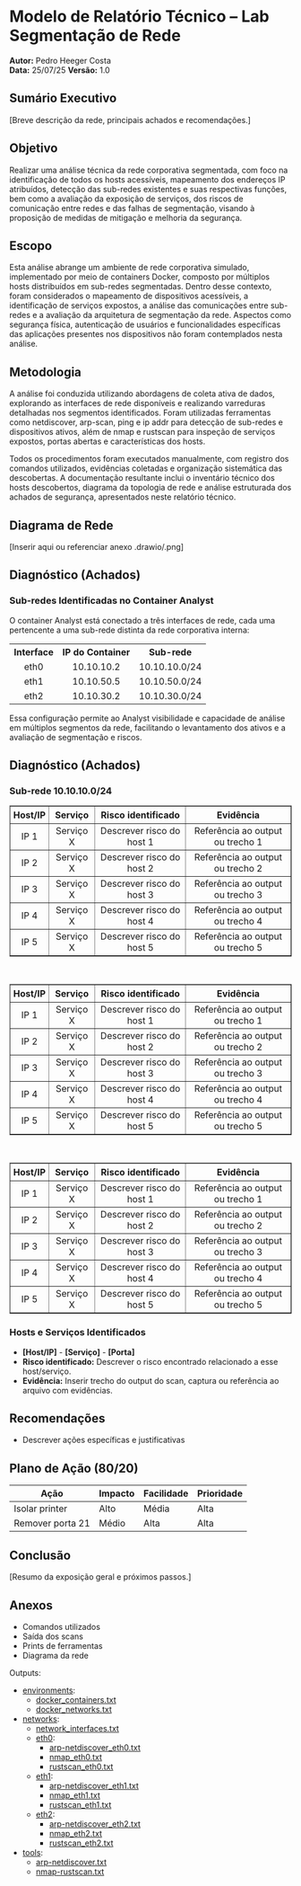 # Modelo de Relatório Técnico – Lab Segmentação de Rede

**Autor:** Pedro Heeger Costa  
**Data:** 25/07/25 
**Versão:** 1.0

## Sumário Executivo

[Breve descrição da rede, principais achados e recomendações.]

## Objetivo
Realizar uma análise técnica da rede corporativa segmentada, com foco na identificação de todos os hosts acessíveis, mapeamento dos endereços IP atribuídos, detecção das sub-redes existentes e suas respectivas funções, bem como a avaliação da exposição de serviços, dos riscos de comunicação entre redes e das falhas de segmentação, visando à proposição de medidas de mitigação e melhoria da segurança.

## Escopo
Esta análise abrange um ambiente de rede corporativa simulado, implementado por meio de containers Docker, composto por múltiplos hosts distribuídos em sub-redes segmentadas. Dentro desse contexto, foram considerados o mapeamento de dispositivos acessíveis, a identificação de serviços expostos, a análise das comunicações entre sub-redes e a avaliação da arquitetura de segmentação da rede. Aspectos como segurança física, autenticação de usuários e funcionalidades específicas das aplicações presentes nos dispositivos não foram contemplados nesta análise.

## Metodologia
A análise foi conduzida utilizando abordagens de coleta ativa de dados, explorando as interfaces de rede disponíveis e realizando varreduras detalhadas nos segmentos identificados. Foram utilizadas ferramentas como netdiscover, arp-scan, ping e ip addr para detecção de sub-redes e dispositivos ativos, além de nmap e rustscan para inspeção de serviços expostos, portas abertas e características dos hosts.

Todos os procedimentos foram executados manualmente, com registro dos comandos utilizados, evidências coletadas e organização sistemática das descobertas. A documentação resultante inclui o inventário técnico dos hosts descobertos, diagrama da topologia de rede e análise estruturada dos achados de segurança, apresentados neste relatório técnico.

## Diagrama de Rede

[Inserir aqui ou referenciar anexo .drawio/.png]

## Diagnóstico (Achados)

### Sub-redes Identificadas no Container Analyst

O container Analyst está conectado a três interfaces de rede, cada uma pertencente a uma sub-rede distinta da rede corporativa interna:

<table align="center" style="border-collapse: collapse;">
  <tr>
    <th style="text-align:center;">Interface</th>
    <th style="text-align:center;">IP do Container</th>
    <th style="text-align:center;">Sub-rede</th>
  </tr>
  <tr>
    <td style="text-align:center;">eth0</td>
    <td style="text-align:center;">10.10.10.2</td>
    <td style="text-align:center;">10.10.10.0/24</td>
  </tr>
  <tr>
    <td style="text-align:center;">eth1</td>
    <td style="text-align:center;">10.10.50.5</td>
    <td style="text-align:center;">10.10.50.0/24</td>
  </tr>
  <tr>
    <td style="text-align:center;">eth2</td>
    <td style="text-align:center;">10.10.30.2</td>
    <td style="text-align:center;">10.10.30.0/24</td>
  </tr>
</table>

Essa configuração permite ao Analyst visibilidade e capacidade de análise em múltiplos segmentos da rede, facilitando o levantamento dos ativos e a avaliação de segmentação e riscos.

## Diagnóstico (Achados)

### Sub-rede 10.10.10.0/24

<div style="text-align:center;">
    <table border="1" style="margin-left:auto; margin-right:auto; border-collapse: collapse; text-align: center;">
        <thead>
            <tr>
                <th style="padding: 5px; text-align: center;">Host/IP</th>
                <th style="padding: 5px; text-align: center;">Serviço</th>
                <th style="padding: 5px; text-align: center;">Risco identificado</th>
                <th style="padding: 5px; text-align: center;">Evidência</th>
            </tr>
        </thead>
        <tbody>
            <!-- Sub-rede 10.10.10.0/24 -->
            <tr><td>IP 1</td><td>Serviço X</td><td>Descrever risco do host 1</td><td>Referência ao output ou trecho 1</td></tr>
            <tr><td>IP 2</td><td>Serviço X</td><td>Descrever risco do host 2</td><td>Referência ao output ou trecho 2</td></tr>
            <tr><td>IP 3</td><td>Serviço X</td><td>Descrever risco do host 3</td><td>Referência ao output ou trecho 3</td></tr>
            <tr><td>IP 4</td><td>Serviço X</td><td>Descrever risco do host 4</td><td>Referência ao output ou trecho 4</td></tr>
            <tr><td>IP 5</td><td>Serviço X</td><td>Descrever risco do host 5</td><td>Referência ao output ou trecho 5</td></tr>
        </tbody>
    </table><br>
    <table border="1" style="margin-left:auto; margin-right:auto; border-collapse: collapse; text-align: center;">
        <thead>
            <tr>
                <th style="padding: 5px; text-align: center;">Host/IP</th>
                <th style="padding: 5px; text-align: center;">Serviço</th>
                <th style="padding: 5px; text-align: center;">Risco identificado</th>
                <th style="padding: 5px; text-align: center;">Evidência</th>
            </tr>
        </thead>
        <tbody>
            <!-- Sub-rede 10.10.30.0/24 -->
            <tr><td>IP 1</td><td>Serviço X</td><td>Descrever risco do host 1</td><td>Referência ao output ou trecho 1</td></tr>
            <tr><td>IP 2</td><td>Serviço X</td><td>Descrever risco do host 2</td><td>Referência ao output ou trecho 2</td></tr>
            <tr><td>IP 3</td><td>Serviço X</td><td>Descrever risco do host 3</td><td>Referência ao output ou trecho 3</td></tr>
            <tr><td>IP 4</td><td>Serviço X</td><td>Descrever risco do host 4</td><td>Referência ao output ou trecho 4</td></tr>
            <tr><td>IP 5</td><td>Serviço X</td><td>Descrever risco do host 5</td><td>Referência ao output ou trecho 5</td></tr>
        </tbody>
    </table><br>
    <table border="1" style="margin-left:auto; margin-right:auto; border-collapse: collapse; text-align: center;">
        <thead>
            <tr>
                <th style="padding: 5px; text-align: center;">Host/IP</th>
                <th style="padding: 5px; text-align: center;">Serviço</th>
                <th style="padding: 5px; text-align: center;">Risco identificado</th>
                <th style="padding: 5px; text-align: center;">Evidência</th>
            </tr>
        </thead>
        <tbody>
            <!-- Sub-rede 10.10.50.0/24 -->
            <tr><td>IP 1</td><td>Serviço X</td><td>Descrever risco do host 1</td><td>Referência ao output ou trecho 1</td></tr>
            <tr><td>IP 2</td><td>Serviço X</td><td>Descrever risco do host 2</td><td>Referência ao output ou trecho 2</td></tr>
            <tr><td>IP 3</td><td>Serviço X</td><td>Descrever risco do host 3</td><td>Referência ao output ou trecho 3</td></tr>
            <tr><td>IP 4</td><td>Serviço X</td><td>Descrever risco do host 4</td><td>Referência ao output ou trecho 4</td></tr>
            <tr><td>IP 5</td><td>Serviço X</td><td>Descrever risco do host 5</td><td>Referência ao output ou trecho 5</td></tr>
        </tbody>
    </table>
</div>




### Hosts e Serviços Identificados

- **[Host/IP]** - **[Serviço]** - **[Porta]**  
- **Risco identificado:** Descrever o risco encontrado relacionado a esse host/serviço.  
- **Evidência:** Inserir trecho do output do scan, captura ou referência ao arquivo com evidências.  



## Recomendações

- Descrever ações específicas e justificativas

## Plano de Ação (80/20)

| Ação                   | Impacto | Facilidade | Prioridade |
|------------------------|---------|------------|------------|
| Isolar printer         | Alto    | Média      | Alta       |
| Remover porta 21       | Médio   | Alta       | Alta       |

## Conclusão

[Resumo da exposição geral e próximos passos.]

## Anexos
- Comandos utilizados
- Saída dos scans
- Prints de ferramentas
- Diagrama da rede

Outputs:
- [environments](./outputs/environments/):
    - [docker_containers.txt](./outputs/environments/docker_containers.txt)
    - [docker_networks.txt](./outputs/environments/docker_networks.txt)
- [networks](./outputs/networks/):
    - [network_interfaces.txt](./outputs/networks/network_interfaces.txt)
    - [eth0](./outputs/eth0/):
        - [arp-netdiscover_eth0.txt](./outputs/networks/eth0/arp-netdiscover_eth0.txt)
        - [nmap_eth0.txt](./outputs/networks/eth0/nmap_eth0.txt)
        - [rustscan_eth0.txt](./outputs/networks/eth0/rustscan_eth0.txt)
    - [eth1](./outputs/eth1/):
        - [arp-netdiscover_eth1.txt](./outputs/networks/eth1/arp-netdiscover_eth1.txt)
        - [nmap_eth1.txt](./outputs/networks/eth1/nmap_eth1.txt)
        - [rustscan_eth1.txt](./outputs/networks/eth1/rustscan_eth1.txt)
    - [eth2](./outputs/eth2/):
        - [arp-netdiscover_eth2.txt](./outputs/networks/eth2/arp-netdiscover_eth2.txt)
        - [nmap_eth2.txt](./outputs/networks/eth2/nmap_eth2.txt)
        - [rustscan_eth2.txt](./outputs/networks/eth2/rustscan_eth2.txt)
- [tools](./outputs/tools/):
    - [arp-netdiscover.txt](./outputs/tools/arp-netdiscover.txt)
    - [nmap-rustscan.txt](./outputs/tools/nmap-rustscan.txt)